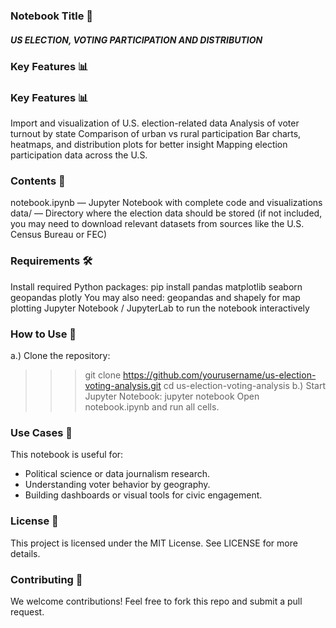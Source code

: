 ### Notebook Title 📘
##### US ELECTION, VOTING PARTICIPATION AND DISTRIBUTION

### Key Features 📊
### Key Features 📊 
Import and visualization of U.S. election-related data
Analysis of voter turnout by state
Comparison of urban vs rural participation
Bar charts, heatmaps, and distribution plots for better insight
Mapping election participation data across the U.S.
### Contents 📂
notebook.ipynb — Jupyter Notebook with complete code and visualizations
data/ — Directory where the election data should be stored (if not included, you may need to download relevant datasets from sources like the U.S. Census Bureau or FEC)
### Requirements 🛠️
Install required Python packages:
pip install pandas matplotlib seaborn geopandas plotly
You may also need:
   geopandas and shapely for map plotting
   Jupyter Notebook / JupyterLab to run the notebook interactively
### How to Use 🚀
a.) Clone the repository:
>>> git clone https://github.com/yourusername/us-election-voting-analysis.git
>>> cd us-election-voting-analysis
b.) Start Jupyter Notebook:
>>> jupyter notebook
Open notebook.ipynb and run all cells.
### Use Cases 📌
This notebook is useful for:
- Political science or data journalism research.
- Understanding voter behavior by geography.
- Building dashboards or visual tools for civic engagement.
### License 📎
This project is licensed under the MIT License. See LICENSE for more details.
### Contributing 🤝
We welcome contributions! Feel free to fork this repo and submit a pull request. 
 


